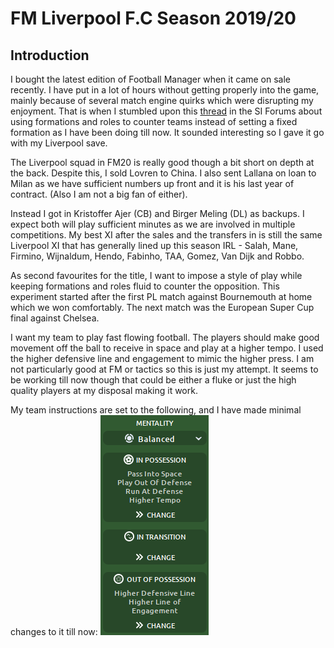 # FM Liverpool F.C Season 2019/20

## Introduction

I bought the latest edition of Football Manager when it came on sale recently. I have put in a lot of hours without getting properly into the game, mainly because of several match engine quirks which were disrupting my enjoyment. That is when I stumbled upon this [thread](https://community.sigames.com/topic/486970-tactics-gymnastics-lyon/) in the SI Forums about using formations and roles to counter teams instead of setting a fixed formation as I have been doing till now. It sounded interesting so I gave it go with my Liverpool save.

The Liverpool squad in FM20 is really good though a bit short on depth at the back. Despite this, I sold Lovren to China. I also sent Lallana on loan to Milan as we have sufficient numbers up front and it is his last year of contract. (Also I am not a big fan of either).

Instead I got in Kristoffer Ajer (CB) and Birger Meling (DL) as backups. I expect both will play sufficient minutes as we are involved in multiple competitions. My best XI after the sales and the transfers in is still the same Liverpool XI that has generally lined up this season IRL - Salah, Mane, Firmino, Wijnaldum, Hendo, Fabinho, TAA, Gomez, Van Dijk and Robbo.

As second favourites for the title, I want to impose a style of play while keeping formations and roles fluid to counter the opposition. This experiment started after the first PL match against Bournemouth at home which we won comfortably. The next match was the European Super Cup final against Chelsea.

I want my team to play fast flowing football. The players should make good movement off the ball to receive in space and play at a higher tempo. I used the higher defensive line and engagement to mimic the higher press. I am not particularly good at FM or tactics so this is just my attempt. It seems to be working till now though that could be either a fluke or just the high quality players at my disposal making it work.

My team instructions are set to the following, and I have made minimal changes to it till now:
![](/images/fm_intro/image1.png)
